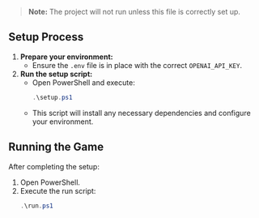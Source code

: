 > **Note:** The project will not run unless this file is correctly set up.

## Setup Process

1. **Prepare your environment:**
   - Ensure the `.env` file is in place with the correct `OPENAI_API_KEY`.
2. **Run the setup script:**
   - Open PowerShell and execute:
     ```powershell
     .\setup.ps1
     ```
   - This script will install any necessary dependencies and configure your environment.

## Running the Game

After completing the setup:

1. Open PowerShell.
2. Execute the run script:
   ```powershell
   .\run.ps1
   ```
